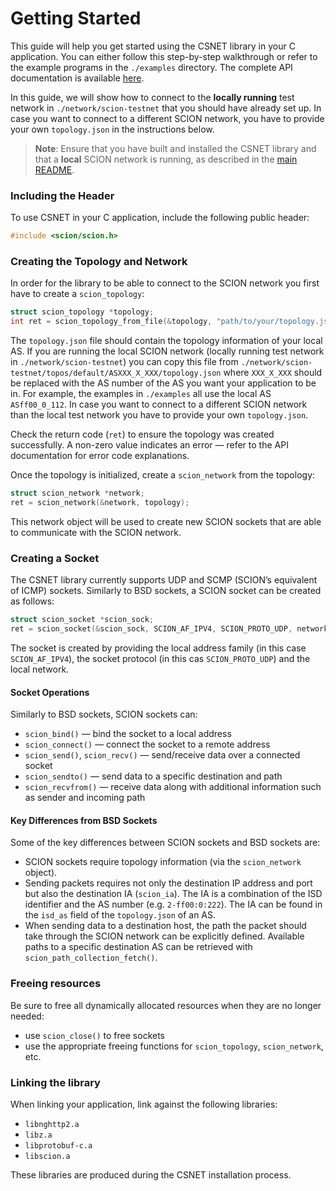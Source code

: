 # Getting Started

This guide will help you get started using the CSNET library in your C application. You can either follow this
step-by-step walkthrough or refer to the example programs in the `./examples` directory. The complete API documentation
is available [here](https://scionproto-contrib.github.io/csnet/scion_8h.html).

In this guide, we will show how to connect to the **locally running** test network in `./network/scion-testnet` that you
should have already set up. In case you want to connect to a different SCION network, you have to provide your own
`topology.json` in the instructions below.

> **Note**: Ensure that you have built and installed the CSNET library and that a **local** SCION network is running, as
> described in the [main README](../README.md#building-and-installation).

### Including the Header

To use CSNET in your C application, include the following public header:

```C
#include <scion/scion.h>
```

### Creating the Topology and Network

In order for the library to be able to connect to the SCION network you first have to create a `scion_topology`:

```C
struct scion_topology *topology;
int ret = scion_topology_from_file(&topology, "path/to/your/topology.json");
```

The `topology.json` file should contain the topology information of your local AS. If you are running the local SCION
network (locally running test network in `./network/scion-testnet`) you can copy this file from
`./network/scion-testnet/topos/default/ASXXX_X_XXX/topology.json` where `XXX_X_XXX`
should be replaced with the AS number of the AS you want your application to be in. For example, the examples in
`./examples` all use the local AS `ASff00_0_112`. In case you want to connect to a different SCION network than the
local test network you have to
provide your own `topology.json`.

Check the return code (`ret`) to ensure the topology was created successfully. A non-zero value indicates an error —
refer to the API documentation for error code explanations.

Once the topology is initialized, create a `scion_network` from the topology:

```C
struct scion_network *network;
ret = scion_network(&network, topology);
```

This network object will be used to create new SCION sockets that are able to communicate with the SCION network.

### Creating a Socket

The CSNET library currently supports UDP and SCMP (SCION’s equivalent of ICMP) sockets. Similarly to BSD sockets, a
SCION socket can be created as follows:

```C
struct scion_socket *scion_sock;
ret = scion_socket(&scion_sock, SCION_AF_IPV4, SCION_PROTO_UDP, network);
```

The socket is created by providing the local address family (in this case `SCION_AF_IPV4`), the socket protocol (in this
cas `SCION_PROTO_UDP`) and the local network.

#### Socket Operations

Similarly to BSD sockets, SCION sockets can:

- `scion_bind()` — bind the socket to a local address
- `scion_connect()` — connect the socket to a remote address
- `scion_send()`, `scion_recv()` — send/receive data over a connected socket
- `scion_sendto()` — send data to a specific destination and path
- `scion_recvfrom()` — receive data along with additional information such as sender and incoming path

#### Key Differences from BSD Sockets

Some of the key differences between SCION sockets and BSD sockets are:

- SCION sockets require topology information (via the `scion_network` object).
- Sending packets requires not only the destination IP address and port but also the destination IA (`scion_ia`). The IA
  is a combination of the ISD identifier and the AS number (e.g. `2-ff00:0:222`). The IA can be found in the
  `isd_as` field of the `topology.json` of an AS.
- When sending data to a destination host, the path the packet should take through the SCION network can be
  explicitly defined. Available paths to a specific destination AS can be retrieved with `scion_path_collection_fetch()`.

### Freeing resources

Be sure to free all dynamically allocated resources when they are no longer needed:

- use `scion_close()` to free sockets
- use the appropriate freeing functions for `scion_topology`, `scion_network`, etc.

### Linking the library

When linking your application, link against the following libraries:

- `libnghttp2.a`
- `libz.a`
- `libprotobuf-c.a`
- `libscion.a`

These libraries are produced during the CSNET installation process.

